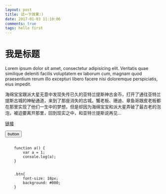 ```yaml
---
layout: post
title: 试一下效果:)
date: 2017-01-03 11:10:06
comments: true
tags: hello first
---
```


我是标题
======

Lorem ipsum dolor sit amet, consectetur adipisicing elit. Veritatis quae similique deleniti facilis voluptatem ex laborum cum, magnam quod praesentium rerum illo excepturi libero facere nisi doloremque perspiciatis, eius impedit.

海绵宝宝跟派大星无意中发现失传已久的亚特兰提斯神古金币，打开了通往亚特兰提斯古城的神秘通道，来到了那座消失的古城。蟹老板、珊迪、章鱼哥跟皮老板都在那里实现了他们一生中的梦想，但是却因为海绵宝宝和派大星弄破了最古老的泡泡，被迫要离开那里，回到现实之中，和亚特兰提斯说再见...

<a href="">链接</a>

<button class="btn">button</button>

<pre><code class="html">
	function a() {
		var a = 1;
		console.log(a);
	}
</code></pre>

<pre><code class="html">
	.btn{
		font-size: 18px;
		background: #000;
	}
</code></pre>